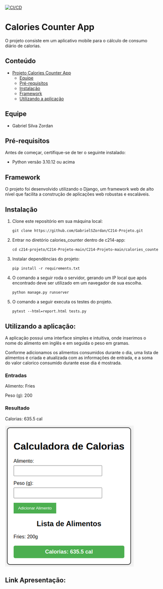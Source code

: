 [![CI/CD](https://github.com/pedrohdsouza/c214-app/actions/workflows/actions.yaml/badge.svg?branch=main)](https://github.com/pedrohdsouza/c214-app/actions/workflows/actions.yaml)

# Calories Counter App

O projeto consiste em um aplicativo mobile para o cálculo de consumo diário de calorias.

## Conteúdo

- [Projeto Calories Counter App](#calories-counter-app)
  - [Equipe](#equipe)
  - [Pré-requisitos](#pré-requisitos)
  - [Instalação](#instalação)
  - [Framework](#framework)
  - [Utilizando a aplicação](#utilizando-a-aplicação)

## Equipe

- Gabriel Silva Zordan

## Pré-requisitos

Antes de começar, certifique-se de ter o seguinte instalado:

- Python versão 3.10.12 ou acima

## Framework

O projeto foi desenvolvido utilizando o Django, um framework web de alto nível que facilita a construção de aplicações web robustas e escaláveis.

## Instalação

1. Clone este repositório em sua máquina local:

    ```markdown
   git clone https://github.com/GabrielSZordan/C214-Projeto.git
    ```
2. Entrar no diretório calories_counter dentro de c214-app:

    ```markdown
    cd c214-projeto/C214-Projeto-main/C214-Projeto-main/calories_counter
    ```
3. Instalar dependências do projeto:

    ```markdown
    pip install -r requirements.txt
    ```

4. O comando a seguir roda o servidor, gerando um IP local que após encontrado deve ser utilizado em um navegador de sua escolha.

    ```markdown
    python manage.py runserver
    ```

5. O comando a seguir executa os testes do projeto.

    ```markdown
    pytest --html=report.html tests.py
    ```

## Utilizando a aplicação:
A aplicação possui uma interface simples e intuitiva, onde inserimos o nome do alimento em inglês e em seguida o peso em gramas.
 
Conforme adicionamos os alimentos consumidos durante o dia, uma lista de alimentos é criada e atualizada com as informações de entrada, e a soma do valor calorico consumido durante esse dia é mostrada.

### Entradas
Alimento: Fries 

Peso (g): 200

### Resultado
Calorias: 635.5 cal

![Alt text](image.png)


## Link Apresentação:
